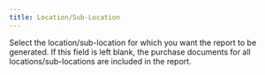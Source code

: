 ```yaml
---
title: Location/Sub-Location
---
```



Select the location/sub-location for which you want the report to be  generated. If this field is left blank, the purchase documents for all  locations/sub-locations are included in the report.
